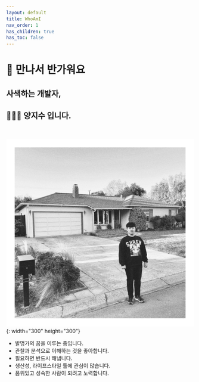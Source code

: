 ```yaml
---
layout: default
title: WhoAmI
nav_order: 1
has_children: true
has_toc: false
---
```



# 👋 만나서 반가워요

## 사색하는 개발자,
## 🧑🏻‍💻 양지수 입니다.

<br>

![caption](./assets/profile.jpeg){: width="300" height="300"}

- 발명가의 꿈을 이루는 중입니다.
- 관찰과 분석으로 이해하는 것을 좋아합니다.
- 필요하면 반드시 해냅니다.
- 생산성, 라이프스타일 툴에 관심이 많습니다.
- 품위있고 성숙한 사람이 되려고 노력합니다.
